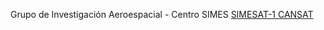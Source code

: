 Grupo de Investigación Aeroespacial - Centro SIMES
[SIMESAT-1 CANSAT](https://aeroespacial.centrosimes.com/simesat-cansat-v1/)
